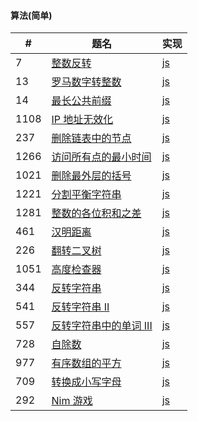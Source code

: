 #### 算法(简单)

\# | 题名 | 实现
-|-|-
7  | [整数反转](https://leetcode-cn.com/problems/reverse-integer/)      | [js](./js/reverse.js)|
13 | [罗马数字转整数](https://leetcode-cn.com/problems/roman-to-integer/) | [js](./js/romanToInt.js)|
14 | [最长公共前缀](https://leetcode-cn.com/problems/longest-common-prefix/)   | [js](./js/longestCommonPrefix.js)|
1108 | [IP 地址无效化](https://leetcode-cn.com/problems/defanging-an-ip-address/)   | [js](./js/defangIPaddr.js)|
237 | [删除链表中的节点](https://leetcode-cn.com/problems/delete-node-in-a-linked-list/)   | [js](./js/deleteNode.js)|
1266 | [访问所有点的最小时间](https://leetcode-cn.com/problems/minimum-time-visiting-all-points/)   | [js](./js/minTimeToVisitAllPoints.js)|
1021 | [删除最外层的括号](https://leetcode-cn.com/problems/remove-outermost-parentheses/)   | [js](./js/removeOuterParentheses.js)|
1221 | [分割平衡字符串](https://leetcode-cn.com/problems/split-a-string-in-balanced-strings/)   | [js](./js/balancedStringSplit.js)|
1281 | [整数的各位积和之差](https://leetcode-cn.com/problems/subtract-the-product-and-sum-of-digits-of-an-integer/)   | [js](./js/subtractProductAndSum.js)|
461 | [汉明距离](https://leetcode-cn.com/problems/hamming-distance/)   | [js](./js/hammingDistance.js)|
226 | [翻转二叉树](https://leetcode-cn.com/problems/invert-binary-tree/)   | [js](./js/invertTree.js)|
1051 | [高度检查器](https://leetcode-cn.com/problems/height-checker/)   | [js](./js/heightChecker.js)|
344 | [反转字符串](https://leetcode-cn.com/problems/reverse-string/)   | [js](./js/reverseString.js)|
541 | [反转字符串 II](https://leetcode-cn.com/problems/reverse-string-ii/)   | [js](./js/reverseStr.js)|
557 | [反转字符串中的单词 III](https://leetcode-cn.com/problems/reverse-words-in-a-string-iii/)   | [js](./js/reverseWords.js)|
728 | [自除数](https://leetcode-cn.com/problems/self-dividing-numbers/)   | [js](./js/selfDividingNumbers.js)|
977 | [有序数组的平方](https://leetcode-cn.com/problems/squares-of-a-sorted-array/)   | [js](./js/sortedSquares.js)|
709 | [转换成小写字母](https://leetcode-cn.com/problems/to-lower-case/)   | [js](./js/toLowerCase.js)|
292 | [Nim 游戏](https://leetcode-cn.com/problems/nim-game/)   | [js](./js/canWinNim.js)|
